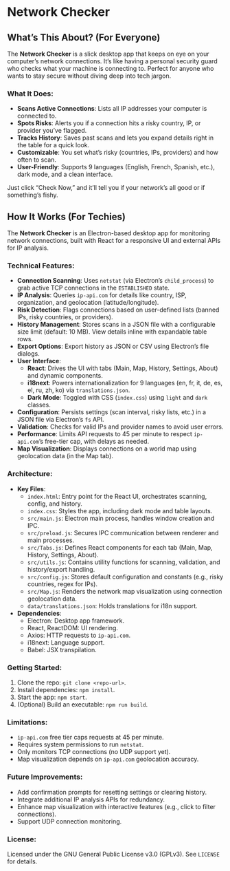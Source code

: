 # Network Checker

## What’s This About? (For Everyone)

The **Network Checker** is a slick desktop app that keeps on eye on your computer’s network connections. It’s like having a personal security guard who checks what your machine is connecting to. Perfect for anyone who wants to stay secure without diving deep into tech jargon.

### What It Does:
- **Scans Active Connections**: Lists all IP addresses your computer is connected to.
- **Spots Risks**: Alerts you if a connection hits a risky country, IP, or provider you’ve flagged.
- **Tracks History**: Saves past scans and lets you expand details right in the table for a quick look.
- **Customizable**: You set what’s risky (countries, IPs, providers) and how often to scan.
- **User-Friendly**: Supports 9 languages (English, French, Spanish, etc.), dark mode, and a clean interface.

Just click “Check Now,” and it’ll tell you if your network’s all good or if something’s fishy.

## How It Works (For Techies)

The **Network Checker** is an Electron-based desktop app for monitoring network connections, built with React for a responsive UI and external APIs for IP analysis.

### Technical Features:
- **Connection Scanning**: Uses `netstat` (via Electron’s `child_process`) to grab active TCP connections in the `ESTABLISHED` state.
- **IP Analysis**: Queries `ip-api.com` for details like country, ISP, organization, and geolocation (latitude/longitude).
- **Risk Detection**: Flags connections based on user-defined lists (banned IPs, risky countries, or providers).
- **History Management**: Stores scans in a JSON file with a configurable size limit (default: 10 MB). View details inline with expandable table rows.
- **Export Options**: Export history as JSON or CSV using Electron’s file dialogs.
- **User Interface**:
  - **React**: Drives the UI with tabs (Main, Map, History, Settings, About) and dynamic components.
  - **i18next**: Powers internationalization for 9 languages (en, fr, it, de, es, el, ru, zh, ko) via `translations.json`.
  - **Dark Mode**: Toggled with CSS (`index.css`) using `light` and `dark` classes.
- **Configuration**: Persists settings (scan interval, risky lists, etc.) in a JSON file via Electron’s `fs` API.
- **Validation**: Checks for valid IPs and provider names to avoid user errors.
- **Performance**: Limits API requests to 45 per minute to respect `ip-api.com`’s free-tier cap, with delays as needed.
- **Map Visualization**: Displays connections on a world map using geolocation data (in the Map tab).

### Architecture:
- **Key Files**:
  - `index.html`: Entry point for the React UI, orchestrates scanning, config, and history.
  - `index.css`: Styles the app, including dark mode and table layouts.
  - `src/main.js`: Electron main process, handles window creation and IPC.
  - `src/preload.js`: Secures IPC communication between renderer and main processes.
  - `src/Tabs.js`: Defines React components for each tab (Main, Map, History, Settings, About).
  - `src/utils.js`: Contains utility functions for scanning, validation, and history/export handling.
  - `src/config.js`: Stores default configuration and constants (e.g., risky countries, regex for IPs).
  - `src/Map.js`: Renders the network map visualization using connection geolocation data.
  - `data/translations.json`: Holds translations for i18n support.
- **Dependencies**:
  - Electron: Desktop app framework.
  - React, ReactDOM: UI rendering.
  - Axios: HTTP requests to `ip-api.com`.
  - i18next: Language support.
  - Babel: JSX transpilation.

### Getting Started:
1. Clone the repo: `git clone <repo-url>`.
2. Install dependencies: `npm install`.
3. Start the app: `npm start`.
4. (Optional) Build an executable: `npm run build`.

### Limitations:
- `ip-api.com` free tier caps requests at 45 per minute.
- Requires system permissions to run `netstat`.
- Only monitors TCP connections (no UDP support yet).
- Map visualization depends on `ip-api.com` geolocation accuracy.

### Future Improvements:
- Add confirmation prompts for resetting settings or clearing history.
- Integrate additional IP analysis APIs for redundancy.
- Enhance map visualization with interactive features (e.g., click to filter connections).
- Support UDP connection monitoring.

### License:
Licensed under the GNU General Public License v3.0 (GPLv3). See `LICENSE` for details.
